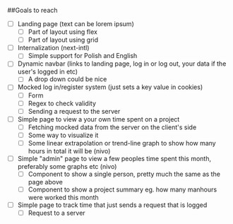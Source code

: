 ##Goals to reach

- [ ] Landing page (text can be lorem ipsum)
  - [ ] Part of layout using flex
  - [ ] Part of layout using grid
- [ ] Internalization (next-intl)
  - [ ] Simple support for Polish and English
- [ ] Dynamic navbar (links to landing page, log in or log out, your data if the user's logged in etc)
  - [ ] A drop down could be nice
- [ ] Mocked log in/register system (just sets a key value in cookies)
  - [ ] Form
  - [ ] Regex to check validity
  - [ ] Sending a request to the server
- [ ] Simple page to view a your own time spent on a project
  - [ ] Fetching mocked data from the server on the client's side
  - [ ] Some way to visualize it
  - [ ] Some linear extrapolation or trend-line graph to show how many hours in total it will be (nivo)
- [ ] Simple "admin" page to view a few peoples time spent this month, preferably some graphs etc (nivo)
  - [ ] Component to show a single person, pretty much the same as the page above
  - [ ] Component to show a project summary eg. how many manhours were worked this month
- [ ] Simple page to track time that just sends a request that is logged
  - [ ] Request to a server
